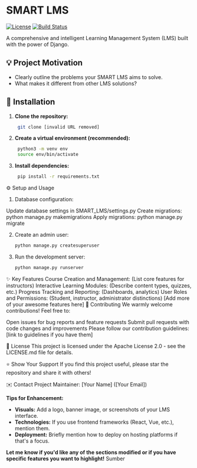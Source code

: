 # **SMART LMS** 

[![License](https://img.shields.io/badge/License-Apache%202.0-blue.svg)](https://opensource.org/licenses/Apache-2.0)  [![Build Status](https://img.shields.io/badge/Under%20Development-In%20progress-orange)]() 

A comprehensive and intelligent Learning Management System (LMS) built with the power of Django. 

## 💡 Project Motivation

* Clearly outline the problems your SMART LMS aims to solve.
* What makes it different from other LMS solutions?

## 🚀 Installation

1. **Clone the repository:**
   ```bash
    git clone [invalid URL removed]


2. **Create a virtual environment (recommended):**
   ```bash
    python3 -m venv env
    source env/bin/activate

3. **Install dependencies:**
   ```bash
    pip install -r requirements.txt


⚙️ Setup and Usage
1. Database configuration:

Update database settings in SMART_LMS/settings.py
Create migrations: python manage.py makemigrations
Apply migrations: python manage.py migrate

2. Create an admin user:
    ```bash
    python manage.py createsuperuser


3. Run the development server:
    ```bash
    python manage.py runserver


✨ Key Features
Course Creation and Management: (List core features for instructors)
Interactive Learning Modules: (Describe content types, quizzes, etc.)
Progress Tracking and Reporting: (Dashboards, analytics)
User Roles and Permissions: (Student, instructor, administrator distinctions)
[Add more of your awesome features here]
🤝 Contributing
We warmly welcome contributions! Feel free to:

Open issues for bug reports and feature requests
Submit pull requests with code changes and improvements
Please follow our contribution guidelines: [link to guidelines if you have them]

📝 License
This project is licensed under the Apache License 2.0 - see the LICENSE.md file for details.

⭐️ Show Your Support
If you find this project useful, please star the repository and share it with others!

✉️ Contact
Project Maintainer: [Your Name] ([Your Email])

**Tips for Enhancement:**

* **Visuals:** Add a logo, banner image, or screenshots of your LMS interface.
* **Technologies:**  If you use frontend frameworks (React, Vue, etc.), mention them.
* **Deployment:** Briefly mention how to deploy on hosting platforms if that's a focus. 

**Let me know if you'd like any of the sections modified or if you have specific features you want to highlight!** 
Sumber
